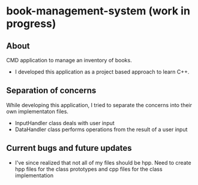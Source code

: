 # book-management-system (work in progress)
## About
CMD application to manage an inventory of books.  
- I developed this application as a project based approach to learn C++.

## Separation of concerns
While developing this application, I tried to separate the concerns into their own implementaton files.
- InputHandler class deals with user input
- DataHandler class performs operations from the result of a user input

## Current bugs and future updates
- I've since realized that not all of my files should be hpp. Need to create hpp files for the class prototypes and cpp files for the class implementation
